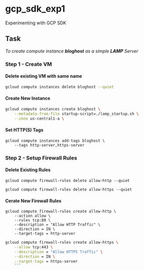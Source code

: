 # gcp_sdk_exp1
Experimenting with GCP SDK

## Task
_To create compute instance **bloghost** as a simple **LAMP** Server_

### Step 1 - Create VM
#### Delete existing VM with same name

```bash
gcloud compute instances delete bloghost --quiet
```

#### Create New Instance 

```bash
gcloud compute instances create bloghost \
    --metadata-from-file startup-script=./lamp_startup.sh \
    --zone us-central1-a \
```

#### Set  HTTP(S) Tags

```
gcloud compute instances add-tags bloghost \
    --tags http-server,https-server
```

### Step 2 - Setup Firewall Rules
#### Delete Existing Rules 

```
gcloud compute firewall-rules delete allow-http --quiet
```

```
gcloud compute firewall-rules delete allow-https --quiet
```

#### Cerate New Firewall Rules 

```
gcloud compute firewall-rules create allow-http \
    --action allow \
    --rules tcp:80 \
    --description = "Allow HTTP Traffic" \
    --direction = IN \
    --target-tags = http-server
```

```bash
gcloud compute firewall-rules create allow-https \
    --allow tcp:443 \
    --description = "Allow HTTPS Traffic" \
    --direction = IN \
    --target-tags = https-server
    ```    